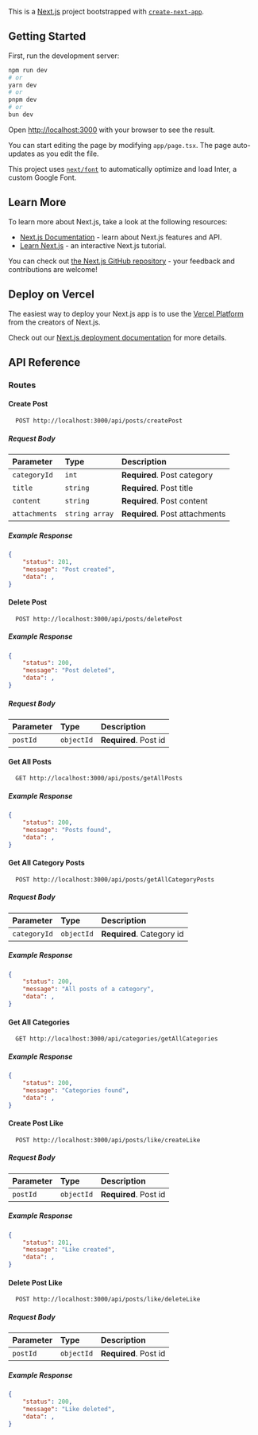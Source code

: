 This is a [Next.js](https://nextjs.org/) project bootstrapped with [`create-next-app`](https://github.com/vercel/next.js/tree/canary/packages/create-next-app).

## Getting Started

First, run the development server:

```bash
npm run dev
# or
yarn dev
# or
pnpm dev
# or
bun dev
```

Open [http://localhost:3000](http://localhost:3000) with your browser to see the result.

You can start editing the page by modifying `app/page.tsx`. The page auto-updates as you edit the file.

This project uses [`next/font`](https://nextjs.org/docs/basic-features/font-optimization) to automatically optimize and load Inter, a custom Google Font.

## Learn More

To learn more about Next.js, take a look at the following resources:

- [Next.js Documentation](https://nextjs.org/docs) - learn about Next.js features and API.
- [Learn Next.js](https://nextjs.org/learn) - an interactive Next.js tutorial.

You can check out [the Next.js GitHub repository](https://github.com/vercel/next.js/) - your feedback and contributions are welcome!

## Deploy on Vercel

The easiest way to deploy your Next.js app is to use the [Vercel Platform](https://vercel.com/new?utm_medium=default-template&filter=next.js&utm_source=create-next-app&utm_campaign=create-next-app-readme) from the creators of Next.js.

Check out our [Next.js deployment documentation](https://nextjs.org/docs/deployment) for more details.

## API Reference

### Routes

#### Create Post

```http
  POST http://localhost:3000/api/posts/createPost
```

##### Request Body

| Parameter | Type     | Description                |
| :-------- | :------- | :------------------------- |
| `categoryId` | `int` | **Required**. Post category |
| `title`  | `string` | **Required**. Post title |
| `content`  | `string` | **Required**. Post content |
| `attachments`  | `string array` | **Required**. Post attachments |

##### Example Response

```json
{
    "status": 201,
    "message": "Post created",
    "data": ,
}
```

#### Delete Post

```http
  POST http://localhost:3000/api/posts/deletePost
```

##### Example Response

```json
{
    "status": 200,
    "message": "Post deleted",
    "data": ,
}
```

##### Request Body

| Parameter | Type     | Description                       |
| :-------- | :------- | :-------------------------------- |
| `postId`  | `objectId` | **Required**. Post id |

#### Get All Posts

```http
  GET http://localhost:3000/api/posts/getAllPosts
```

##### Example Response

```json
{
    "status": 200,
    "message": "Posts found",
    "data": ,
}
```

#### Get All Category Posts

```http
  POST http://localhost:3000/api/posts/getAllCategoryPosts
```

##### Request Body

| Parameter | Type     | Description                       |
| :-------- | :------- | :-------------------------------- |
| `categoryId`  | `objectId` | **Required**. Category id |

##### Example Response

```json
{
    "status": 200,
    "message": "All posts of a category",
    "data": ,
}
```

#### Get All Categories

```http
  GET http://localhost:3000/api/categories/getAllCategories
```

##### Example Response

```json
{
    "status": 200,
    "message": "Categories found",
    "data": ,
}
```
#### Create Post Like

```http
  POST http://localhost:3000/api/posts/like/createLike
```

##### Request Body

| Parameter | Type     | Description                       |
| :-------- | :------- | :-------------------------------- |
| `postId`  | `objectId` | **Required**. Post id |

##### Example Response

```json
{
    "status": 201,
    "message": "Like created",
    "data": ,
}
```

#### Delete Post Like

```http
  POST http://localhost:3000/api/posts/like/deleteLike
```

##### Request Body

| Parameter | Type     | Description                       |
| :-------- | :------- | :-------------------------------- |
| `postId`  | `objectId` | **Required**. Post id |

##### Example Response

```json
{
    "status": 200,
    "message": "Like deleted",
    "data": ,
}
```